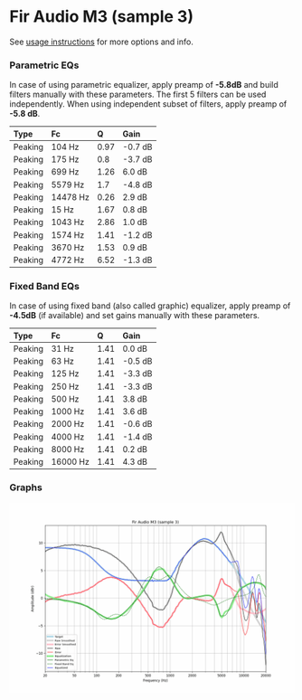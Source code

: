 # Fir Audio M3 (sample 3)
See [usage instructions](https://github.com/jaakkopasanen/AutoEq#usage) for more options and info.

### Parametric EQs
In case of using parametric equalizer, apply preamp of **-5.8dB** and build filters manually
with these parameters. The first 5 filters can be used independently.
When using independent subset of filters, apply preamp of **-5.8 dB**.

| Type    | Fc       |    Q | Gain    |
|:--------|:---------|:-----|:--------|
| Peaking | 104 Hz   | 0.97 | -0.7 dB |
| Peaking | 175 Hz   | 0.8  | -3.7 dB |
| Peaking | 699 Hz   | 1.26 | 6.0 dB  |
| Peaking | 5579 Hz  | 1.7  | -4.8 dB |
| Peaking | 14478 Hz | 0.26 | 2.9 dB  |
| Peaking | 15 Hz    | 1.67 | 0.8 dB  |
| Peaking | 1043 Hz  | 2.86 | 1.0 dB  |
| Peaking | 1574 Hz  | 1.41 | -1.2 dB |
| Peaking | 3670 Hz  | 1.53 | 0.9 dB  |
| Peaking | 4772 Hz  | 6.52 | -1.3 dB |

### Fixed Band EQs
In case of using fixed band (also called graphic) equalizer, apply preamp of **-4.5dB**
(if available) and set gains manually with these parameters.

| Type    | Fc       |    Q | Gain    |
|:--------|:---------|:-----|:--------|
| Peaking | 31 Hz    | 1.41 | 0.0 dB  |
| Peaking | 63 Hz    | 1.41 | -0.5 dB |
| Peaking | 125 Hz   | 1.41 | -3.3 dB |
| Peaking | 250 Hz   | 1.41 | -3.3 dB |
| Peaking | 500 Hz   | 1.41 | 3.8 dB  |
| Peaking | 1000 Hz  | 1.41 | 3.6 dB  |
| Peaking | 2000 Hz  | 1.41 | -0.6 dB |
| Peaking | 4000 Hz  | 1.41 | -1.4 dB |
| Peaking | 8000 Hz  | 1.41 | 0.2 dB  |
| Peaking | 16000 Hz | 1.41 | 4.3 dB  |

### Graphs
![](./Fir%20Audio%20M3%20(sample%203).png)